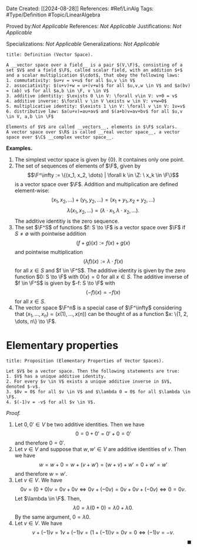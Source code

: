 <div class="topSpace"></div>

Date Created: [[2024-08-28]]
References: #Ref/LinAlg
Tags: #Type/Definition #Topic/LinearAlgebra

Proved by:<i>Not Applicable</i>
References: <i>Not Applicable</i>
Justifications: <i>Not Applicable</i>

Specializations: <i>Not Applicable</i>
Generalizations: <i>Not Applicable</i>

``` ad-Definition
title: Definition (Vector Space).

A __vector space over a field__ is a pair $(V,\F)$, consisting of a set $V$ and a field $\F$, called scalar field, with an addition $+$ and a scalar multiplication $\cdot$, that obey the following laws:
1. commutativity: $u+v = v+u$ for all $u,v \in V$
2. associativity: $(u+v)+w = u+(v+w)$ for all $u,v,w \in V$ and $a(bv) = (ab) v$ for all $a,b \in \F, v \in V$
3. additive identitiy: $\exists 0 \in V: \forall v\in V: v+0 = v$
4. additive inverse: $\forall v \in V \exists w \in V: v+w=0$
5. multiplicative identity: $\exists 1 \in V: \forall v \in V: 1v=v$
6. distributive law: $a(u+v)=au+av$ and $(a+b)v=av+bv$ for all $u,v \in V, a,b \in \F$

Elements of $V$ are called __vectors__, elements in $\F$ scalars.
A vector space over $\R$ is called __real vector space__, a vector space over $\C$ __complex vector space__.
```

**Examples.**
1. The simplest vector space is given by $\{0\}$. It containes only one point.
2. The set of sequences of elements of $\F$, given by $$\F^\infty := \{(x_1, x_2, \dots) | \forall k \in \Z: \ x_k \in \F\}$$ is a vector space over $\F$. Addition and multiplication are defined element-wise: $$(x_1, x_2, \dots) + (y_1, y_2, \dots)   = (x_1+y_1, x_2 + y_2, \dots)$$ $$\lambda (x_1, x_2, \dots) = (\lambda \cdot x_1, \lambda \cdot x_2, \dots).$$ The additive identitiy is the zero sequence.
3. The set $\F^S$ of functions $f: S \to \F$ is a vector space over $\F$ if $S \neq \emptyset$ with pointwise addition $$(f+g)(x) := f(x)+g(x)$$ and pointwise multiplication $$(\lambda f)(x):=\lambda \cdot f(x)$$ for all $x \in S$ and $f \in \F^S$. The additive identity is given by the zero function $0: S \to \F$ with $0(x) = 0$ for all $x \in S$. The additive inverse of $f \in \F^S$ is given by $-f: S \to \F$ with $$(-f)(x) = -f(x)$$ for all $x \in S$.
4. The vector space $\F^n$ is a special case of $\F^\infty$ considering that $(x_1, \dots, x_n) = (x(1), \dots, x(n))$ can be thought of as a function $x: \{1, 2, \dots, n\} \to \F$.

# Elementary properties

``` ad-Proposition
title: Proposition (Elementary Properties of Vector Spaces).

Let $V$ be a vector space. Then the following statements are true:
1. $V$ has a unique additive identity.
2. For every $v \in V$ exists a unique additive inverse in $V$, denoted $-v$.
3. $0v = 0$ for all $v \in V$ and $\lambda 0 = 0$ for all $\lambda \in \F$.
4. $(-1)v = -v$ for all $v \in V$.

```
<i>Proof.</i>
1. Let $0, 0' \in V$ be two additive identities. Then we have $$0 = 0 + 0' = 0' + 0 = 0'$$ and therefore $0 = 0'$.
2. Let $v \in V$ and suppose that $w, w' \in V$ are additive identities of $v$. Then we have $$w = w + 0 = w + (v+w') = (w +v) + w'  = 0 + w' = w'$$ and therefore $w = w'$.
3. Let $v \in V$. We have $$0v = (0+0)v = 0v + 0v \iff 0v + (-0v) = 0v + 0v + (-0v) \iff 0 = 0v.$$  Let $\lambda \in \F$. Then, $$\lambda 0 = \lambda (0+0) = \lambda 0 + \lambda 0.$$ By the same argument, $0 = \lambda 0$.
4. Let $v \in V$. We have $$v + (-1)v = 1v + (-1)v = (1+ (-1)) v = 0v = 0 \iff (-1)v = -v.$$
<span style="float:right;">$\blacksquare$</span>